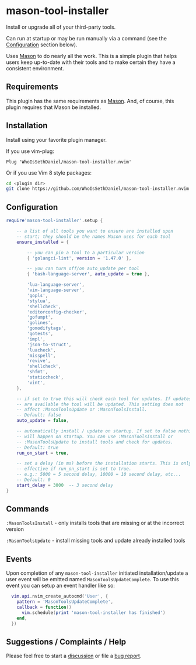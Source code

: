 # mason-tool-installer

Install or upgrade all of your third-party tools.

Can run at startup or may be run manually via a command (see the [Configuration](#configuration) section below).

Uses [Mason](https://github.com/williamboman/mason.nvim) to do nearly all the work. This is a simple plugin that
helps users keep up-to-date with their tools and to make certain they have a consistent environment.

## Requirements

This plugin has the same requirements as [Mason](https://github.com/williamboman/mason.nvim). And, of course,
this plugin requires that Mason be installed.

## Installation

Install using your favorite plugin manager.

If you use vim-plug:

```vim
Plug 'WhoIsSethDaniel/mason-tool-installer.nvim'
```

Or if you use Vim 8 style packages:

```bash
cd <plugin dir>
git clone https://github.com/WhoIsSethDaniel/mason-tool-installer.nvim
```

## Configuration

```lua
require'mason-tool-installer'.setup {

    -- a list of all tools you want to ensure are installed upon
    -- start; they should be the names Mason uses for each tool
    ensure_installed = {

        -- you can pin a tool to a particular version
        { 'golangci-lint', version = '1.47.0' },

        -- you can turn off/on auto_update per tool
        { 'bash-language-server', auto_update = true },

        'lua-language-server',
        'vim-language-server',
        'gopls',
        'stylua',
        'shellcheck',
        'editorconfig-checker',
        'gofumpt',
        'golines',
        'gomodifytags',
        'gotests',
        'impl',
        'json-to-struct',
        'luacheck',
        'misspell',
        'revive',
        'shellcheck',
        'shfmt',
        'staticcheck',
        'vint',
    },

    -- if set to true this will check each tool for updates. If updates
    -- are available the tool will be updated. This setting does not
    -- affect :MasonToolsUpdate or :MasonToolsInstall.
    -- Default: false
    auto_update = false,

    -- automatically install / update on startup. If set to false nothing
    -- will happen on startup. You can use :MasonToolsInstall or
    -- :MasonToolsUpdate to install tools and check for updates.
    -- Default: true
    run_on_start = true,

    -- set a delay (in ms) before the installation starts. This is only
    -- effective if run_on_start is set to true.
    -- e.g.: 5000 = 5 second delay, 10000 = 10 second delay, etc...
    -- Default: 0
    start_delay = 3000  -- 3 second delay
}
```

## Commands

`:MasonToolsInstall` - only installs tools that are missing or at the incorrect version

`:MasonToolsUpdate` - install missing tools and update already installed tools

## Events

Upon completion of any `mason-tool-installer` initiated installation/update a user event will be
emitted named `MasonToolsUpdateComplete`. To use this event you can setup an event handler like so:

```lua
  vim.api.nvim_create_autocmd('User', {
    pattern = 'MasonToolsUpdateComplete',
    callback = function()
      vim.schedule(print 'mason-tool-installer has finished')
    end,
  })
```

## Suggestions / Complaints / Help

Please feel free to start a [discussion](https://github.com/monster0506/mason-installer/discussions) or
file a [bug report](https://github.com/monster0506/mason-installer/issues).
